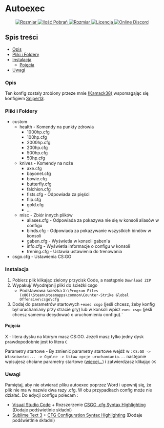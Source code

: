 # Autoexec

<p align="center">
    <a title="Rozmiar Repozytorium" href="https://github.com/kamack38/csgo-config/releases" target="_blank">
        <img src="https://img.shields.io/github/v/release/kamack38/csgo-config?label=Wydanie&style=flat-square" alt="Rozmiar" />
    </a>
    <a title="Pobrania" href="https://github.com/kamack38/csgo-config/releases" target="_blank">
        <img src="https://img.shields.io/github/downloads/kamack38/csgo-config/total?label=Pobrania&style=flat-square" alt="Ilość Pobrań" />
    </a>
    <a title="Rozmiar Repozytorium" href="https://github.com/kamack38/csgo-config/find/main" target="_blank">
        <img src="https://img.shields.io/github/repo-size/kamack38/csgo-config?label=Rozmiar&style=flat-square" alt="Rozmiar" />
    </a>
    <a title="Licencja" href="https://github.com/kamack38/csgo-config/blob/main/LICENSE" target="_blank">
        <img src="https://img.shields.io/github/license/kamack38/csgo-config?label=Licencja&style=flat-square" alt="Licencja" />
    </a>
    <a title="Discord" href="https://discord.gg/sd62gjV" target="_blank">
        <img src="https://img.shields.io/discord/433614342777208843?label=Discord&style=flat-square" alt="Online Discord">
    </a>
</p>

## Spis treści

- [Opis](#opis)
- [Pliki i Foldery](#pliki-i-foldery)
- [Instalacja](#instalacja)
    - [Pojęcia](#pojęcia)
- [Uwagi](#uwagi)

### Opis
Ten konfig zostały zrobiony przeze mnie [(Kamack38)](https://www.youtube.com/channel/UCyO3DTKTf_agdJjB-dUQ0QA) wspomagając się konfigiem [Sniper13](https://github.com/XIIIG/CS-GO-Config/).

### Pliki i Foldery

- custom
    - health - Komendy na punkty zdrowia
        - 1000hp.cfg
        - 100hp.cfg
        - 2000hp.cfg
        - 200hp.cfg
        - 500hp.cfg
        - 50hp.cfg
    - knives - Komendy na noże
        - axe.cfg
        - bayonet.cfg
        - bowie.cfg
        - butterfly.cfg
        - falchion.cfg
        - fists.cfg - Odpowiada za pięści
        - flip.cfg
        - gold.cfg
        - ...
    - misc - Zbiór innych plików
        - aliases.cfg - Odpowiada za pokazywa nie się w konsoli aliasów w configu
        - binds.cfg - Odpowiada za pokazywanie wszystkich bindów w konsoli
        - gaben.cfg - Wyświetla w konsoli gaben'a
        - info.cfg - Wyświetla informacje o configu w konsoli
        - trening.cfg - Ustawia ustawienia do trenowania
- csgo.cfg - Ustawienia CS:GO

### Instalacja

1. Pobierz plik klikając zielony przycisk Code, a następnie `Download ZIP`
2. Wypakuj/ Wyodrębnij pliki do ścieżki csgo
    - Podstawowa ścieżka `X:\Program Files (x86)\Steam\steamapps\common\Counter-Strike Global Offensive\csgo\cfg`
3. Dodaj do parametrów startowych `+exec csgo` (jeśli chcesz, żeby konfig był uruchamiany przy stracie gry) lub w konsoli wpisz `exec csgo` (jeśli chcesz samemu decydować o uruchomieniu configu).`

#### Pojęcia
X - litera dysku na którym masz CS:GO. Jeżeli masz tylko jedny dysk prawdopodobnie jest to litera `C`

Parametry startowe - By zmienić parametry startowe wejdź w : `CS:GO -> Właściwości... -> Ogólne -> Ustaw opcje uruchamiania...` następnie wpisujesz chciane parametry startowe ([więcej...](https://sniper13.pl/csgo-parametry-startowe/)) i zatwierdzasz klikając `OK`

### Uwagi
Pamiętaj, aby nie otwierać pliku autoexec poprzez Word i upewnij się, że plik nie ma w nazwie dwa razy .cfg. W obu przypadkach config może nie działać. Do edycji configu polecam :

- [Visual Studio Code](https://code.visualstudio.com/) + Rozszerzenie [CSGO .cfg Syntax Highlighting](https://marketplace.visualstudio.com/items?itemName=dirt-lxiv.language-csgo-cfg) (Dodaje podświetlnie składni)
- [Sublime Text 3](https://www.sublimetext.com/3) + [CFG Configuration Syntax Highlighting](https://packagecontrol.io/packages/CFG%20Configuration%20Syntax%20Highlighting) (Dodaje podświetlnie składni)